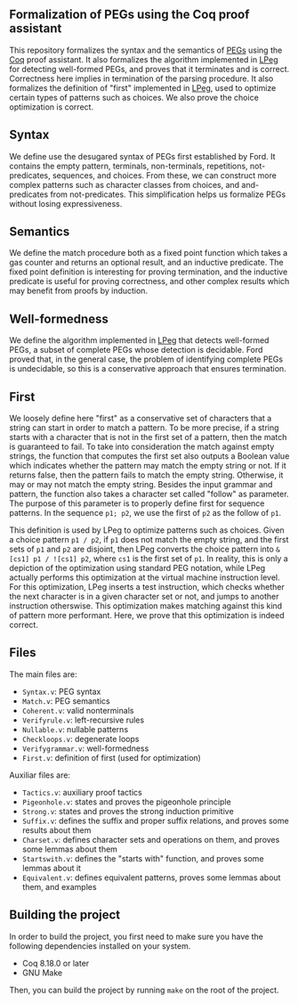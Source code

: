 ## Formalization of PEGs using the Coq proof assistant

This repository formalizes the syntax and the semantics of [PEGs]
using the [Coq] proof assistant.
It also formalizes the algorithm implemented in [LPeg]
for detecting well-formed PEGs,
and proves that it terminates and is correct.
Correctness here implies in termination of the parsing procedure.
It also formalizes the definition of "first" implemented in [LPeg],
used to optimize certain types of patterns such as choices.
We also prove the choice optimization is correct.

## Syntax

We define use the desugared syntax of PEGs
first established by Ford.
It contains the empty pattern, terminals,
non-terminals, repetitions, not-predicates,
sequences, and choices.
From these, we can construct more complex patterns
such as character classes from choices,
and and-predicates from not-predicates.
This simplification helps us formalize PEGs
without losing expressiveness.

## Semantics

We define the match procedure both
as a fixed point function which takes
a gas counter and returns an optional result,
and an inductive predicate.
The fixed point definition is interesting
for proving termination,
and the inductive predicate is useful
for proving correctness,
and other complex results
which may benefit from proofs by induction.

## Well-formedness

We define the algorithm implemented in [LPeg]
that detects well-formed PEGs,
a subset of complete PEGs whose
detection is decidable.
Ford proved that, in the general case,
the problem of identifying complete PEGs
is undecidable, so this is a conservative
approach that ensures termination.

## First

We loosely define here "first" as a conservative set of
characters that a string can start in order to match a pattern.
To be more precise, if a string starts with a character
that is not in the first set of a pattern,
then the match is guaranteed to fail.
To take into consideration the match against empty strings,
the function that computes the first set also outputs a Boolean value
which indicates whether the pattern may match the empty string or not.
If it returns false, then the pattern fails to match the empty string.
Otherwise, it may or may not match the empty string.
Besides the input grammar and pattern,
the function also takes a character set called "follow" as parameter.
The purpose of this parameter is to properly define first for sequence patterns.
In the sequence `p1; p2`, we use the first of `p2` as the follow of `p1`.

This definition is used by LPeg to optimize patterns such as choices.
Given a choice pattern `p1 / p2`, if `p1` does not match the empty string,
and the first sets of `p1` and `p2` are disjoint,
then LPeg converts the choice pattern into `&[cs1] p1 / ![cs1] p2`,
where `cs1` is the first set of `p1`.
In reality, this is only a depiction of the optimization using standard PEG notation,
while LPeg actually performs this optimization at the virtual machine instruction level.
For this optimization,
LPeg inserts a test instruction, which checks whether the next character
is in a given character set or not, and jumps to another instruction otherswise.
This optimization makes matching against this kind of pattern more performant.
Here, we prove that this optimization is indeed correct.

## Files

The main files are:

- `Syntax.v`: PEG syntax
- `Match.v`: PEG semantics
- `Coherent.v`: valid nonterminals
- `Verifyrule.v`: left-recursive rules
- `Nullable.v`: nullable patterns
- `Checkloops.v`: degenerate loops
- `Verifygrammar.v`: well-formedness
- `First.v`: definition of first (used for optimization)

Auxiliar files are:

- `Tactics.v`: auxiliary proof tactics
- `Pigeonhole.v`: states and proves the pigeonhole principle
- `Strong.v`: states and proves the strong induction primitive
- `Suffix.v`: defines the suffix and proper suffix relations, and proves some results about them
- `Charset.v`: defines character sets and operations on them, and proves some lemmas about them
- `Startswith.v`: defines the "starts with" function, and proves some lemmas about it
- `Equivalent.v`: defines equivalent patterns, proves some lemmas about them, and examples

## Building the project

In order to build the project, you first need to make sure you have the following dependencies installed on your system.

- Coq 8.18.0 or later
- GNU Make

Then, you can build the project by running `make` on the root of the project.

[PEGs]: https://doi.org/10.1145/964001.964011
[Coq]: https://coq.inria.fr/
[LPeg]: https://www.inf.puc-rio.br/~roberto/lpeg/
